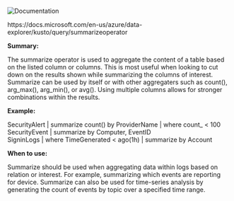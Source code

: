 ![Documentation](https://shields.io/badge/-Documentation-informational)
<p>
https://docs.microsoft.com/en-us/azure/data-explorer/kusto/query/summarizeoperator
</p>

 **Summary:**
<p>
The summarize operator is used to aggregate the content of a table based on the listed column or columns. This is most useful when looking to cut down on the results shown while summarizing the columns of interest. Summarize can be used by itself or with other aggregaters such as count(), arg_max(), arg_min(), or avg(). Using multiple columns allows for stronger combinations within the results.
</p>

 **Example:**
<p>
SecurityAlert | summarize count() by ProviderName | where count_ < 100 </br>
SecurityEvent | summarize by Computer, EventID </br>
SigninLogs | where TimeGenerated < ago(1h) | summarize by Account <br/>
</p>

 **When to use:**
<p>
Summarize should be used when aggregating data within logs based on relation or interest. For example, summarizing which events are reporting for device. Summarize can also be used for time-series analysis by generating the count of events by topic over a specified time range.
</p>
